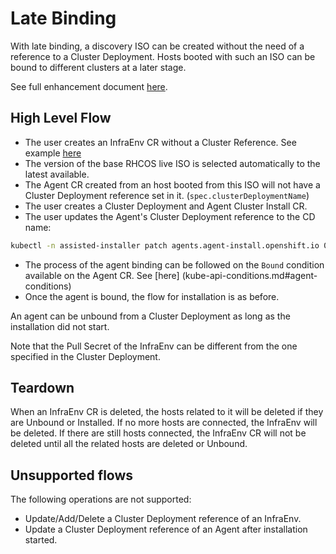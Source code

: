 # Late Binding

With late binding, a discovery ISO can be created without the need of a reference to a Cluster Deployment.
Hosts booted with such an ISO can be bound to different clusters at a later stage.

See full enhancement document [here](../enhancements/agent-late-binding.md).

## High Level Flow
- The user creates an InfraEnv CR without a Cluster Reference. See example [here](crds/infraEnvLateBinding.yaml)
- The version of the base RHCOS live ISO is selected automatically to the latest available.
- The Agent CR created from an host booted from this ISO will not have a Cluster Deployment reference set in it. (`spec.clusterDeploymentName`)
- The user creates a Cluster Deployment and Agent Cluster Install CR.
- The user updates the Agent's Cluster Deployment reference to the CD name:
```bash
kubectl -n assisted-installer patch agents.agent-install.openshift.io 039d72c2-f15a-4a67-977e-b25fd1dfea07 -p '{"spec":{"clusterDeploymentName":{"name":"single-node","namespace":"assisted-installer"}}}' --type merge
```
- The process of the agent binding can be followed on the `Bound` condition available on the Agent CR. See [here]
(kube-api-conditions.md#agent-conditions)
- Once the agent is bound, the flow for installation is as before.

An agent can be unbound from a Cluster Deployment as long as the installation did not start.

Note that the Pull Secret of the InfraEnv can be different from the one specified in the Cluster Deployment.

## Teardown

When an InfraEnv CR is deleted, the hosts related to it will be deleted if they are Unbound or Installed.
If no more hosts are connected, the InfraEnv will be deleted.
If there are still hosts connected, the InfraEnv CR will not be deleted until all the related hosts are deleted or Unbound.

## Unsupported flows

The following operations are not supported:

- Update/Add/Delete a Cluster Deployment reference of an InfraEnv.
- Update a Cluster Deployment reference of an Agent after installation started.